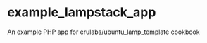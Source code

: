 example_lampstack_app
=====================

An example PHP app for erulabs/ubuntu_lamp_template cookbook
